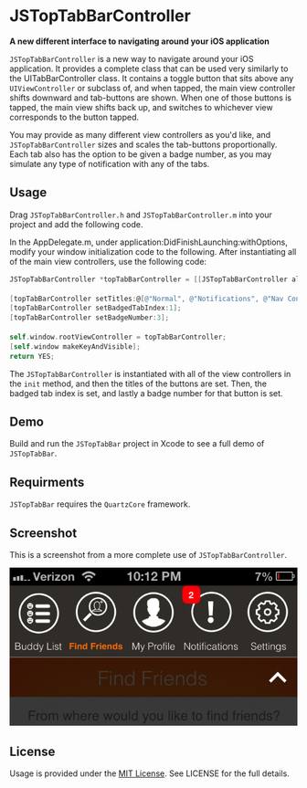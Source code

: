 JSTopTabBarController
=========

**A new different interface to navigating around your iOS application**

`JSTopTabBarController` is a new way to navigate around your iOS application. It provides a complete class that can be used very similarly to the UITabBarController class. It contains a toggle button that sits above any `UIViewController` or subclass of, and when tapped, the main view controller shifts downward and tab-buttons are shown. When one of those buttons is tapped, the main view shifts back up, and switches to whichever view corresponds to the button tapped.

You may provide as many different view controllers as you'd like, and  `JSTopTabBarController` sizes and scales the tab-buttons proportionally. Each tab also has the option to be given a badge number, as you may simulate any type of notification with any of the tabs. 

## Usage

Drag `JSTopTabBarController.h` and `JSTopTabBarController.m` into your project and add the following code.

In the AppDelegate.m, under application:DidFinishLaunching:withOptions, modify your window initialization code to the following.
After instantiating all of the main view controllers, use the following code:
``` objective-c
JSTopTabBarController *topTabBarController = [[JSTopTabBarController alloc]initWithViewControllers:@[viewController1, viewController2, navController1, viewController3]];

[topTabBarController setTitles:@[@"Normal", @"Notifications", @"Nav Controller", @"Regular ViewController"]];
[topTabBarController setBadgedTabIndex:1];
[topTabBarController setBadgeNumber:3];

self.window.rootViewController = topTabBarController;
[self.window makeKeyAndVisible];
return YES;
```

The `JSTopTabBarController` is instantiated with all of the view controllers in the `init` method, and then the titles of the buttons are set. Then, the badged tab index is set, and lastly a badge number for that button is set.

## Demo

Build and run the `JSTopTabBar` project in Xcode to see a full demo of `JSTopTabBar`.

## Requirments

`JSTopTabBar` requires the `QuartzCore` framework.

## Screenshot

This is a screenshot from a more complete use of `JSTopTabBarController`.

![screenshot1](/screenshot1.png)

## License

Usage is provided under the [MIT License](http://opensource.org/licenses/mit-license.php). See LICENSE for the full details.

